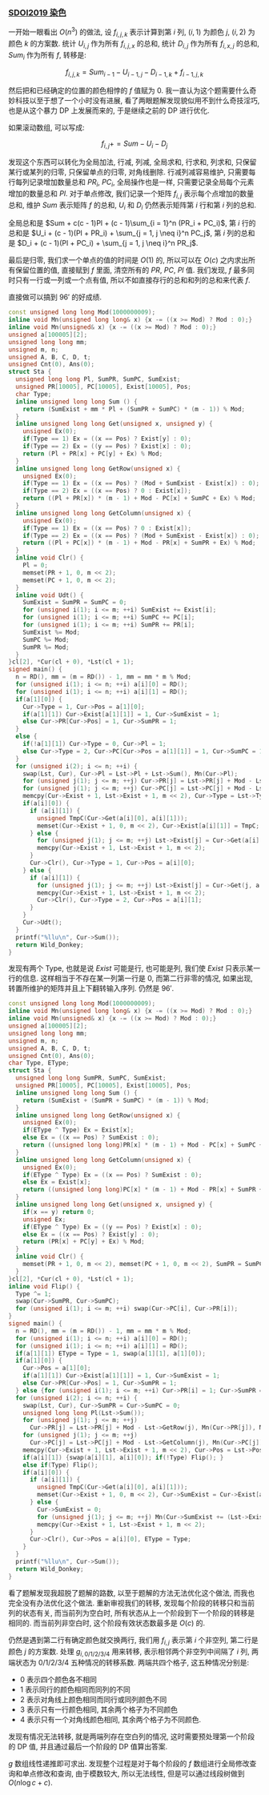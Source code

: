 ### [SDOI2019 染色](https://www.luogu.com.cn/problem/P5359)

一开始一眼看出 $O(n^3)$ 的做法, 设 $f_{i, j, k}$ 表示计算到第 $i$ 列, $(i, 1)$ 为颜色 $j$, $(i, 2)$ 为颜色 $k$ 的方案数. 统计 $U_{i, j}$ 作为所有 $f_{i, j, x}$ 的总和, 统计 $D_{i, j}$ 作为所有 $f_{i, x, j}$ 的总和, $Sum_i$ 作为所有 $f$, 转移是:

$$
f_{i, j, k} = Sum_{i - 1} - U_{i - 1, j} - D_{i - 1, k} + f_{i - 1, j, k}
$$

然后把和已经确定的位置的颜色相悖的 $f$ 值赋为 $0$. 我一直认为这个题需要什么奇妙科技以至于想了一个小时没有进展, 看了两眼题解发现貌似用不到什么奇技淫巧, 也是从这个暴力 DP 上发展而来的, 于是继续之前的 DP 进行优化.

如果滚动数组, 可以写成:

$$
f_{i, j} += Sum - U_i - D_j
$$

发现这个东西可以转化为全局加法, 行减, 列减, 全局求和, 行求和, 列求和, 只保留某行或某列的归零, 只保留单点的归零, 对角线删除. 行减列减容易维护, 只需要每行每列记录增加数量总和 $PR_i$, $PC_i$, 全局操作也是一样, 只需要记录全局每个元素增加的数量总和 $Pl$. 对于单点修改, 我们记录一个矩阵 $f_{i, j}$ 表示每个点增加的数量总和, 维护 $Sum$ 表示矩阵 $f$ 的总和, $U_i$ 和 $D_i$ 仍然表示矩阵第 $i$ 行和第 $i$ 列的总和.

全局总和是 $Sum + c(c - 1)Pl + (c - 1)\sum_{i = 1}^n (PR_i + PC_i)$, 第 $i$ 行的总和是 $U_i + (c - 1)(Pl + PR_i) + \sum_{j = 1, j \neq i}^n PC_j$, 第 $i$ 列的总和是 $D_i + (c - 1)(Pl + PC_i) + \sum_{j = 1, j \neq i}^n PR_j$.

最后是归零, 我们求一个单点的值的时间是 $O(1)$ 的, 所以可以在 $O(c)$ 之内求出所有保留位置的值, 直接赋到 $f$ 里面, 清空所有的 $PR$, $PC$, $Pl$ 值. 我们发现, $f$ 最多同时只有一行或一列或一个点有值, 所以不如直接存行的总和和列的总和来代表 $f$.

直接做可以搞到 $96'$ 的好成绩.

```cpp
const unsigned long long Mod(1000000009);
inline void Mn(unsigned long long& x) {x -= ((x >= Mod) ? Mod : 0);}
inline void Mn(unsigned& x) {x -= ((x >= Mod) ? Mod : 0);}
unsigned a[100005][2];
unsigned long long mm;
unsigned m, n;
unsigned A, B, C, D, t;
unsigned Cnt(0), Ans(0);
struct Sta {
  unsigned long long Pl, SumPR, SumPC, SumExist;
  unsigned PR[10005], PC[10005], Exist[10005], Pos;
  char Type;
  inline unsigned long long Sum () {
    return (SumExist + mm * Pl + (SumPR + SumPC) * (m - 1)) % Mod;
  }
  inline unsigned long long Get(unsigned x, unsigned y) {
    unsigned Ex(0);
    if(Type == 1) Ex = ((x == Pos) ? Exist[y] : 0);
    if(Type == 2) Ex = ((y == Pos) ? Exist[x] : 0);
    return (Pl + PR[x] + PC[y] + Ex) % Mod;
  }
  inline unsigned long long GetRow(unsigned x) {
    unsigned Ex(0);
    if(Type == 1) Ex = ((x == Pos) ? (Mod + SumExist - Exist[x]) : 0);
    if(Type == 2) Ex = ((x == Pos) ? 0 : Exist[x]);
    return ((Pl + PR[x]) * (m - 1) + Mod - PC[x] + SumPC + Ex) % Mod;
  }
  inline unsigned long long GetColumn(unsigned x) {
    unsigned Ex(0);
    if(Type == 1) Ex = ((x == Pos) ? 0 : Exist[x]);
    if(Type == 2) Ex = ((x == Pos) ? (Mod + SumExist - Exist[x]) : 0);
    return ((Pl + PC[x]) * (m - 1) + Mod - PR[x] + SumPR + Ex) % Mod;
  }
  inline void Clr() {
    Pl = 0;
    memset(PR + 1, 0, m << 2);
    memset(PC + 1, 0, m << 2);
  }
  inline void Udt() {
    SumExist = SumPR = SumPC = 0;
    for (unsigned i(1); i <= m; ++i) SumExist += Exist[i];
    for (unsigned i(1); i <= m; ++i) SumPC += PC[i];
    for (unsigned i(1); i <= m; ++i) SumPR += PR[i];
    SumExist %= Mod;
    SumPC %= Mod;
    SumPR %= Mod;
  }
}cl[2], *Cur(cl + 0), *Lst(cl + 1);
signed main() {
  n = RD(), mm = (m = RD()) - 1, mm = mm * m % Mod;
  for (unsigned i(1); i <= n; ++i) a[i][0] = RD();
  for (unsigned i(1); i <= n; ++i) a[i][1] = RD();
  if(a[1][0]) {
    Cur->Type = 1, Cur->Pos = a[1][0];
    if(a[1][1]) Cur->Exist[a[1][1]] = 1, Cur->SumExist = 1;
    else Cur->PR[Cur->Pos] = 1, Cur->SumPR = 1;
  }
  else {
    if(!a[1][1]) Cur->Type = 0, Cur->Pl = 1; 
    else Cur->Type = 2, Cur->PC[Cur->Pos = a[1][1]] = 1, Cur->SumPC = 1;
  }
  for (unsigned i(2); i <= n; ++i) {
    swap(Lst, Cur), Cur->Pl = Lst->Pl + Lst->Sum(), Mn(Cur->Pl); 
    for (unsigned j(1); j <= m; ++j) Cur->PR[j] = Lst->PR[j] + Mod - Lst->GetRow(j), Mn(Cur->PR[j]);
    for (unsigned j(1); j <= m; ++j) Cur->PC[j] = Lst->PC[j] + Mod - Lst->GetColumn(j), Mn(Cur->PC[j]);
    memcpy(Cur->Exist + 1, Lst->Exist + 1, m << 2), Cur->Type = Lst->Type, Cur->Pos = Lst->Pos;
    if(a[i][0]) {
      if (a[i][1]) {
        unsigned TmpC(Cur->Get(a[i][0], a[i][1]));
        memset(Cur->Exist + 1, 0, m << 2), Cur->Exist[a[i][1]] = TmpC;
      } else {
        for (unsigned j(1); j <= m; ++j) Lst->Exist[j] = Cur->Get(a[i][0], j); Lst->Exist[a[i][0]] = 0;
        memcpy(Cur->Exist + 1, Lst->Exist + 1, m << 2);
      }
      Cur->Clr(), Cur->Type = 1, Cur->Pos = a[i][0];
    } else {
      if (a[i][1]) {
        for (unsigned j(1); j <= m; ++j) Lst->Exist[j] = Cur->Get(j, a[i][1]); Lst->Exist[a[i][1]] = 0; 
        memcpy(Cur->Exist + 1, Lst->Exist + 1, m << 2);
        Cur->Clr(), Cur->Type = 2, Cur->Pos = a[i][1];
      }
    }
    Cur->Udt();
  }
  printf("%llu\n", Cur->Sum());
  return Wild_Donkey;
}
```

发现有两个 Type, 也就是说 $Exist$ 可能是行, 也可能是列, 我们使 $Exist$ 只表示某一行的信息. 这样相当于不存在某一列第一行是 $0$, 而第二行非零的情况, 如果出现, 转置所维护的矩阵并且上下翻转输入序列. 仍然是 $96'$.

```cpp
const unsigned long long Mod(1000000009);
inline void Mn(unsigned long long& x) {x -= ((x >= Mod) ? Mod : 0);}
inline void Mn(unsigned& x) {x -= ((x >= Mod) ? Mod : 0);}
unsigned a[100005][2];
unsigned long long mm;
unsigned m, n;
unsigned A, B, C, D, t;
unsigned Cnt(0), Ans(0);
char Type, EType;
struct Sta {
  unsigned long long SumPR, SumPC, SumExist;
  unsigned PR[10005], PC[10005], Exist[10005], Pos;
  inline unsigned long long Sum () {
    return (SumExist + (SumPR + SumPC) * (m - 1)) % Mod;
  }
  inline unsigned long long GetRow(unsigned x) {
    unsigned Ex(0);
    if(EType ^ Type) Ex = Exist[x];
    else Ex = ((x == Pos) ? SumExist : 0);
    return ((unsigned long long)PR[x] * (m - 1) + Mod - PC[x] + SumPC + Ex) % Mod;
  }
  inline unsigned long long GetColumn(unsigned x) {
    unsigned Ex(0);
    if(EType ^ Type) Ex = ((x == Pos) ? SumExist : 0);
    else Ex = Exist[x];
    return ((unsigned long long)PC[x] * (m - 1) + Mod - PR[x] + SumPR + Ex) % Mod;
  }
  inline unsigned long long Get(unsigned x, unsigned y) {
    if(x == y) return 0;
    unsigned Ex;
    if(EType ^ Type) Ex = ((y == Pos) ? Exist[x] : 0);
    else Ex = ((x == Pos) ? Exist[y] : 0);
    return (PR[x] + PC[y] + Ex) % Mod;
  }
  inline void Clr() {
    memset(PR + 1, 0, m << 2), memset(PC + 1, 0, m << 2), SumPR = SumPC = 0; 
  }
}cl[2], *Cur(cl + 0), *Lst(cl + 1);
inline void Flip() {
  Type ^= 1;
  swap(Cur->SumPR, Cur->SumPC);
  for (unsigned i(1); i <= m; ++i) swap(Cur->PC[i], Cur->PR[i]);
}
signed main() {
  n = RD(), mm = (m = RD()) - 1, mm = mm * m % Mod;
  for (unsigned i(1); i <= n; ++i) a[i][0] = RD();
  for (unsigned i(1); i <= n; ++i) a[i][1] = RD();
  if(a[1][1]) EType = Type = 1, swap(a[1][1], a[1][0]);
  if(a[1][0]) {
    Cur->Pos = a[1][0];
    if(a[1][1]) Cur->Exist[a[1][1]] = 1, Cur->SumExist = 1;
    else Cur->PR[Cur->Pos] = 1, Cur->SumPR = 1;
  } else {for (unsigned i(1); i <= m; ++i) Cur->PR[i] = 1; Cur->SumPR = m;}
  for (unsigned i(2); i <= n; ++i) {
    swap(Lst, Cur), Cur->SumPR = Cur->SumPC = 0;
    unsigned long long Pl(Lst->Sum());
    for (unsigned j(1); j <= m; ++j) 
      Cur->PR[j] = Lst->PR[j] + Mod - Lst->GetRow(j), Mn(Cur->PR[j]), Mn(Cur->PR[j] += Pl), Mn(Cur->SumPR += Cur->PR[j]);
    for (unsigned j(1); j <= m; ++j) 
      Cur->PC[j] = Lst->PC[j] + Mod - Lst->GetColumn(j), Mn(Cur->PC[j]), Mn(Cur->SumPC += Cur->PC[j]);
    memcpy(Cur->Exist + 1, Lst->Exist + 1, m << 2), Cur->Pos = Lst->Pos, Cur->SumExist = Lst->SumExist; 
    if(a[i][1]) {swap(a[i][1], a[i][0]); if(!Type) Flip(); }
    else if(Type) Flip();
    if(a[i][0]) {
      if (a[i][1]) {
        unsigned TmpC(Cur->Get(a[i][0], a[i][1]));
        memset(Cur->Exist + 1, 0, m << 2), Cur->SumExist = Cur->Exist[a[i][1]] = TmpC;
      } else {
        Cur->SumExist = 0;
        for (unsigned j(1); j <= m; ++j) Mn(Cur->SumExist += (Lst->Exist[j] = Cur->Get(a[i][0], j)));
        memcpy(Cur->Exist + 1, Lst->Exist + 1, m << 2);
      }
      Cur->Clr(), Cur->Pos = a[i][0], EType = Type;
    }
  }
  printf("%llu\n", Cur->Sum());
  return Wild_Donkey;
}
```

看了题解发现我超脱了题解的路数, 以至于题解的方法无法优化这个做法, 而我也完全没有办法优化这个做法. 重新审视我们的转移, 发现每个阶段的转移只和当前列的状态有关, 而当前列为空白时, 所有状态从上一个阶段到下一个阶段的转移是相同的. 而当前列非空白时, 这个阶段有效状态数最多是 $O(c)$ 的.

仍然是遇到第二行有确定颜色就交换两行, 我们用 $f_{i, j}$ 表示第 $i$ 个非空列, 第二行是颜色 $j$ 的方案数. 处理 $g_{i, 0/1/2/3/4}$ 用来转移, 表示相邻两个非空列中间隔了 $i$ 列, 两端状态为 $0/1/2/3/4$ 五种情况的转移系数. 两端共四个格子, 这五种情况分别是:

- $0$ 表示四个颜色各不相同
- $1$ 表示同行的颜色相同而同列的不同
- $2$ 表示对角线上颜色相同而同行或同列颜色不同
- $3$ 表示只有一行颜色相同, 其余两个格子为不同颜色
- $4$ 表示只有一个对角线颜色相同, 其余两个格子为不同颜色.

发现有情况无法转移, 就是两端列存在空白列的情况, 这时需要预处理第一个阶段的 DP 值, 并且通过最后一个阶段的 DP 值算出答案.

$g$ 数组线性递推即可求出. 发现整个过程是对于每个阶段的 $f$ 数组进行全局修改查询和单点修改和查询, 由于模数较大, 所以无法线性, 但是可以通过线段树做到 $O(n\log c + c)$.